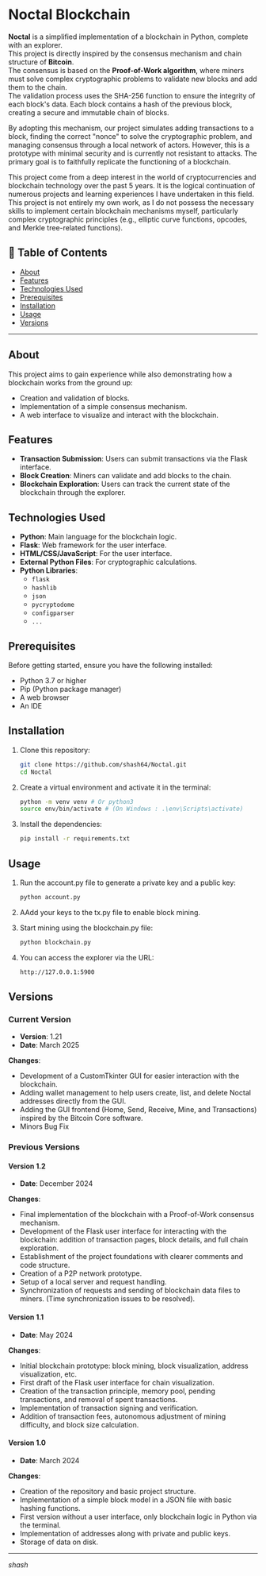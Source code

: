 # Noctal Blockchain

**Noctal** is a simplified implementation of a blockchain in Python, complete with an explorer.  
This project is directly inspired by the consensus mechanism and chain structure of **Bitcoin**.  
The consensus is based on the **Proof-of-Work algorithm**, where miners must solve complex cryptographic problems to validate new blocks and add them to the chain.  
The validation process uses the SHA-256 function to ensure the integrity of each block's data. Each block contains a hash of the previous block, creating a secure and immutable chain of blocks.

By adopting this mechanism, our project simulates adding transactions to a block, finding the correct "nonce" to solve the cryptographic problem, and managing consensus through a local network of actors. However, this is a prototype with minimal security and is currently not resistant to attacks. The primary goal is to faithfully replicate the functioning of a blockchain.

This project come from a deep interest in the world of cryptocurrencies and blockchain technology over the past 5 years. It is the logical continuation of numerous projects and learning experiences I have undertaken in this field.  
This project is not entirely my own work, as I do not possess the necessary skills to implement certain blockchain mechanisms myself, particularly complex cryptographic principles (e.g., elliptic curve functions, opcodes, and Merkle tree-related functions).

## 📝 Table of Contents

- [About](#about)
- [Features](#features)
- [Technologies Used](#technologies-used)
- [Prerequisites](#prerequisites)
- [Installation](#installation)
- [Usage](#usage)
- [Versions](#versions)

---

## About

This project aims to gain experience while also demonstrating how a blockchain works from the ground up:
- Creation and validation of blocks.
- Implementation of a simple consensus mechanism.
- A web interface to visualize and interact with the blockchain.

## Features

- **Transaction Submission**: Users can submit transactions via the Flask interface.
- **Block Creation**: Miners can validate and add blocks to the chain.
- **Blockchain Exploration**: Users can track the current state of the blockchain through the explorer.
  
## Technologies Used

- **Python**: Main language for the blockchain logic.
- **Flask**: Web framework for the user interface.
- **HTML/CSS/JavaScript**: For the user interface.
- **External Python Files**: For cryptographic calculations.
- **Python Libraries**:
  - `flask`
  - `hashlib`
  - `json`
  - `pycryptodome`
  - `configparser`
  - `...`

## Prerequisites

Before getting started, ensure you have the following installed:

- Python 3.7 or higher
- Pip (Python package manager)
- A web browser
- An IDE

## Installation

1. Clone this repository:
   ```bash
   git clone https://github.com/shash64/Noctal.git
   cd Noctal

2. Create a virtual environment and activate it in the terminal:
   ```bash
   python -m venv venv # Or python3
   source env/bin/activate # (On Windows : .\env\Scripts\activate)

3. Install the dependencies:
   ```bash
   pip install -r requirements.txt

## Usage

 1. Run the account.py file to generate a private key and a public key:
    ```bash
    python account.py

 2. AAdd your keys to the tx.py file to enable block mining.

 3. Start mining using the blockchain.py file:
    ```bash
    python blockchain.py

 4. You can access the explorer via the URL:
    ```bash
    http://127.0.0.1:5900


## Versions

### Current Version

- **Version**: 1.21
- **Date**: March 2025

**Changes**:
- Development of a CustomTkinter GUI for easier interaction with the blockchain.
- Adding wallet management to help users create, list, and delete Noctal addresses directly from the GUI.
- Adding the GUI frontend (Home, Send, Receive, Mine, and Transactions) inspired by the Bitcoin Core software.
- Minors Bug Fix

### Previous Versions

#### Version 1.2
- **Date**: December 2024

**Changes**:
- Final implementation of the blockchain with a Proof-of-Work consensus mechanism.
- Development of the Flask user interface for interacting with the blockchain: addition of transaction pages, block details, and full chain exploration.
- Establishment of the project foundations with clearer comments and code structure.
- Creation of a P2P network prototype.
- Setup of a local server and request handling.
- Synchronization of requests and sending of blockchain data files to miners. (Time synchronization issues to be resolved).

#### Version 1.1
- **Date**: May 2024

**Changes**:
- Initial blockchain prototype: block mining, block visualization, address visualization, etc.
- First draft of the Flask user interface for chain visualization.
- Creation of the transaction principle, memory pool, pending transactions, and removal of spent transactions.
- Implementation of transaction signing and verification.
- Addition of transaction fees, autonomous adjustment of mining difficulty, and block size calculation.

#### Version 1.0
- **Date**: March 2024

**Changes**:
- Creation of the repository and basic project structure.
- Implementation of a simple block model in a JSON file with basic hashing functions.
- First version without a user interface, only blockchain logic in Python via the terminal.
- Implementation of addresses along with private and public keys.
- Storage of data on disk.

---


*shash*


